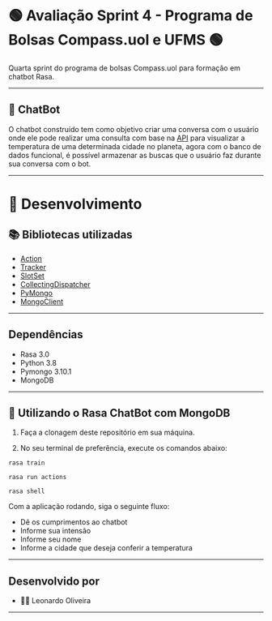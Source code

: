 # 🟢 Avaliação Sprint 4 - Programa de Bolsas Compass.uol e UFMS 🟢 

Quarta sprint do programa de bolsas Compass.uol para formação em chatbot Rasa.

---

## 🤖 ChatBot 
O chatbot construído tem como objetivo criar uma conversa com o usuário onde ele pode realizar uma consulta com base na [API](https://openweathermap.org/current) para visualizar a temperatura de uma determinada cidade no planeta, agora com o banco de dados funcional, é possível armazenar as  buscas que o usuário faz durante sua conversa com o bot.

---

# 🔨 Desenvolvimento
## 📚 Bibliotecas utilizadas 
* [Action](https://rasa.com/docs/rasa/actions/)
* [Tracker](https://rasa.com/docs/action-server/sdk-tracker/)
* [SlotSet](https://rasa.com/docs/action-server/sdk-events/)
* [CollectingDispatcher](https://rasa.com/docs/action-server/sdk-dispatcher/)
* [PyMongo](https://pymongo.readthedocs.io/en/stable/)
* [MongoClient](https://mongodb.github.io/node-mongodb-native/api-generated/mongoclient.html)
  
---

## Dependências
* Rasa 3.0
* Python 3.8
* Pymongo 3.10.1 
* MongoDB
  
---

## 🤖 Utilizando o Rasa ChatBot com MongoDB

1. Faça a clonagem deste repositório em sua máquina.
   
2. No seu terminal de preferência, execute os comandos abaixo:
   
```
rasa train

rasa run actions

rasa shell
```
Com a aplicação rodando, siga o seguinte fluxo:

* Dê os cumprimentos ao chatbot
* Informe sua intensão
* Informe seu nome
* Informe a cidade que deseja conferir a temperatura
---

## Desenvolvido por 
- 👨‍💻 Leonardo Oliveira
---